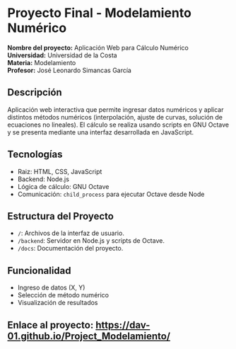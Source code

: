 # Proyecto Final - Modelamiento Numérico

**Nombre del proyecto:** Aplicación Web para Cálculo Numérico  
**Universidad:** Universidad de la Costa  
**Materia:** Modelamiento  
**Profesor:** José Leonardo Simancas García  

## Descripción

Aplicación web interactiva que permite ingresar datos numéricos y aplicar distintos métodos numéricos (interpolación, ajuste de curvas, solución de ecuaciones no lineales). El cálculo se realiza usando scripts en GNU Octave y se presenta mediante una interfaz desarrollada en JavaScript.

## Tecnologías

- Raiz: HTML, CSS, JavaScript
- Backend: Node.js
- Lógica de cálculo: GNU Octave
- Comunicación: `child_process` para ejecutar Octave desde Node

## Estructura del Proyecto

- `/`: Archivos de la interfaz de usuario.
- `/backend`: Servidor en Node.js y scripts de Octave.
- `/docs`: Documentación del proyecto.

## Funcionalidad

- Ingreso de datos (X, Y)
- Selección de método numérico
- Visualización de resultados


## Enlace al proyecto: https://dav-01.github.io/Project_Modelamiento/